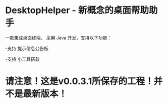 # DesktopHelper - 新概念的桌面帮助助手
一款集成桌面终端， 采用 Java 开发，支持以下功能：

-支持 提示信息公告板

-支持 小工具搭载

# 请注意！这是v0.0.3.1所保存的工程！并不是最新版本！
